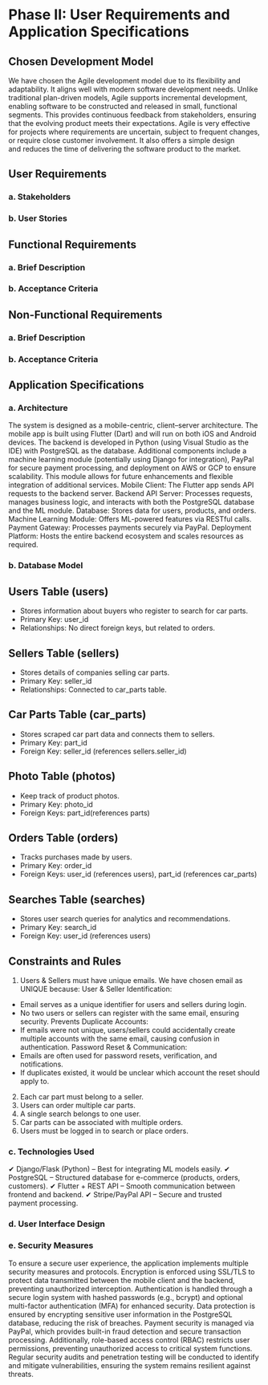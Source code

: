 # Phase II: User Requirements and Application Specifications


## Chosen Development Model

We have chosen the Agile development model due to its flexibility and adaptability. It aligns well with modern software development needs. Unlike traditional plan-driven models, Agile supports incremental development, enabling software to be constructed and released in small, functional segments. This provides continuous feedback from stakeholders, ensuring that the evolving product meets their expectations. Agile is very effective for projects where requirements are uncertain, subject to frequent changes, or require close customer involvement. It also offers a simple design and reduces the time of delivering the software product to the market.

## User Requirements

### a. Stakeholders
### b. User Stories


## Functional Requirements

### a. Brief Description
### b. Acceptance Criteria


## Non-Functional Requirements

### a. Brief Description
### b. Acceptance Criteria


## Application Specifications

### a. Architecture
The system is designed as a mobile-centric, client–server architecture. The mobile app is built using Flutter (Dart) and will run on both iOS and Android devices. The backend is developed in Python (using Visual Studio as the IDE) with PostgreSQL as the database. Additional components include a machine learning module (potentially using Django for integration), PayPal for secure payment processing, and deployment on AWS or GCP to ensure scalability. This module allows for future enhancements and flexible integration of additional services.
Mobile Client: The Flutter app sends API requests to the backend server.
Backend API Server: Processes requests, manages business logic, and interacts with both the PostgreSQL database and the ML module.
Database: Stores data for users, products, and orders.
Machine Learning Module: Offers ML-powered features via RESTful calls.
Payment Gateway: Processes payments securely via PayPal.
Deployment Platform: Hosts the entire backend ecosystem and scales resources as required.
### b. Database Model
## Users Table (users)
- Stores information about buyers who register to search for car parts.
- Primary Key: user_id
- Relationships: No direct foreign keys, but related to orders.
## Sellers Table (sellers)
- Stores details of companies selling car parts.
- Primary Key: seller_id
- Relationships: Connected to car_parts table.
## Car Parts Table (car_parts)
- Stores scraped car part data and connects them to sellers.
- Primary Key: part_id
- Foreign Key: seller_id (references sellers.seller_id)
## Photo Table (photos)
- Keep track of product photos.
- Primary Key: photo_id
- Foreign Keys: part_id(references parts)
## Orders Table (orders)
- Tracks purchases made by users.
- Primary Key: order_id
- Foreign Keys: user_id (references users), part_id (references car_parts)
## Searches Table (searches)
- Stores user search queries for analytics and recommendations.
- Primary Key: search_id
- Foreign Key: user_id (references users)
## Constraints and Rules
1. Users & Sellers must have unique emails. We have chosen email as UNIQUE because:
User & Seller Identification:
- Email serves as a unique identifier for users and sellers during login.
- No two users or sellers can register with the same email, ensuring security.
Prevents Duplicate Accounts:
- If emails were not unique, users/sellers could accidentally create multiple accounts with the same email, causing confusion in authentication.
Password Reset & Communication:
- Emails are often used for password resets, verification, and notifications.
- If duplicates existed, it would be unclear which account the reset should apply to.
2. Each car part must belong to a seller.
3. Users can order multiple car parts.
4. A single search belongs to one user.
5. Car parts can be associated with multiple orders.
6. Users must be logged in to search or place orders.

### c. Technologies Used
✔ Django/Flask (Python) – Best for integrating ML models easily.
✔ PostgreSQL – Structured database for e-commerce (products, orders, customers).
✔ Flutter + REST API – Smooth communication between frontend and backend.
✔ Stripe/PayPal API – Secure and trusted payment processing.
### d. User Interface Design
### e. Security Measures
To ensure a secure user experience, the application implements multiple security measures and protocols. Encryption is enforced using SSL/TLS to protect data transmitted between the mobile client and the backend, preventing unauthorized interception. Authentication is handled through a secure login system with hashed passwords (e.g., bcrypt) and optional multi-factor authentication (MFA) for enhanced security. Data protection is ensured by encrypting sensitive user information in the PostgreSQL database, reducing the risk of breaches. Payment security is managed via PayPal, which provides built-in fraud detection and secure transaction processing. Additionally, role-based access control (RBAC) restricts user permissions, preventing unauthorized access to critical system functions. Regular security audits and penetration testing will be conducted to identify and mitigate vulnerabilities, ensuring the system remains resilient against threats.



